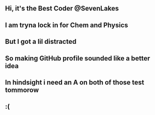 ## Hi, it's the Best Coder @SevenLakes 
## I am tryna lock in for Chem and Physics
## But I got a lil distracted
## So making GitHub profile sounded like a better idea
## In hindsight i need an A on both of those test tommorow
## :(
